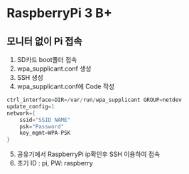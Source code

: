 # RaspberryPi 3 B+

## 모니터 없이 Pi 접속

1. SD카드 boot폴더 접속
2. wpa_supplicant.conf 생성
3. SSH 생성
4. wpa_supplicant.conf에 Code 작성

```c
ctrl_interface=DIR=/var/run/wpa_supplicant GROUP=netdev
update_config=1
network={
	ssid="SSID NAME"
	psk="Password"
	key_mgmt=WPA-PSK
}
```

5. 공유기에서 RaspberryPi ip확인후 SSH 이용하여 접속
6. 초기 ID : pi, PW: raspberry
